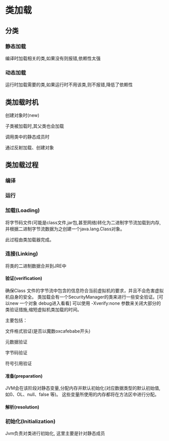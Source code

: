 # 类加载

## 分类
### 静态加载
编译时加载相关的类,如果没有则报错,依赖性太强
### 动态加载
运行时加载需要的类,如果运行时不用该类,则不报错,降低了依赖性


## 类加载时机

创建对象时(new)

子类被加载时,其父类也会加载

调用类中的静态成员时

通过反射加载、创建对象

## 类加载过程


### 编译

### 运行

### 加载(Loading)
将字节码文件(可能是class文件,jar包,甚至网络)转化为二进制字节流加载到内存,
并根据二进制字节流数据为之创建一个java.lang.Class对象。

此过程由类加载器完成。


### 连接(Linking)
将类的二进制数据合并到JRE中

#### 验证(verification)
确保Class 文件的字节流中包含的信息符合当前虚拟机的要求，并且不会危害虚拟机自身的安全。
类加载会有一个SecurityManager的类来进行一些安全验证。[可以new 一个对象 debug进入看看]
可以使用 -Xverify:none 参数来关闭大部分的类验证措施,缩短虚拟机类加载的时间。

主要包括：

文件格式验证(是否以魔数oxcafebabe开头)

元数据验证

字节码验证

符号引用验证

#### 准备(preparation)
JVM会在该阶段对静态变量,分配内存并默认初始化(对应数据类型的默认初始值,如0、OL、null、false 等)。
这些变量所使用的内存都将在方法区中进行分配。


#### 解析(resolution)

### 初始化(Initialization)
Jvm负责对类进行初始化, 这里主要是针对静态成员
